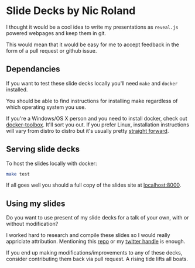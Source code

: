 # Slide Decks by Nic Roland

I thought it would be a cool idea to write my presentations as `reveal.js` powered webpages and keep them in git.

This would mean that it would be easy for me to accept feedback in the form of a pull request or github issue.

## Dependancies

If you want to test these slide decks locally you'll need `make` and `docker` installed.

You should be able to find instructions for installing make regardless of which operating system you use.

If you're a Windows/OS X person and you need to install docker, check out [docker-toolbox](https://www.docker.com/products/docker-toolbox). It'll sort you out. If you prefer Linux, installation instructions will vary from distro to distro but it's usually pretty [straight forward](https://docs.docker.com/engine/installation/).

## Serving slide decks

To host the slides locally with docker:

```bash
make test
```

If all goes well you should a full copy of the slides site at [localhost:8000](http://localhost:8000).

## Using my slides

Do you want to use present of my slide decks for a talk of your own, with or without modification?

I worked hard to research and compile these slides so I would really appriciate attribution. Mentioning this [repo](https://github.com/nicr9/slides) or my [twitter handle](https://twitter.com/nicr9_) is enough.

If you end up making modifications/improvements to any of these decks, consider contributing them back via pull request. A rising tide lifts all boats.
